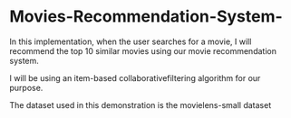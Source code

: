 # Movies-Recommendation-System-

In this implementation, when the user searches for a movie, I will recommend the top 10 similar movies using our movie recommendation system.

I will be using an item-based collaborativefiltering algorithm for our purpose. 

The dataset used in this demonstration is the movielens-small dataset
